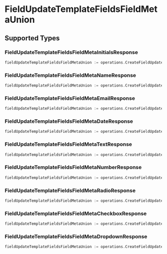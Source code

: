 # FieldUpdateTemplateFieldsFieldMetaUnion


## Supported Types

### FieldUpdateTemplateFieldsFieldMetaInitialsResponse

```go
fieldUpdateTemplateFieldsFieldMetaUnion := operations.CreateFieldUpdateTemplateFieldsFieldMetaUnionFieldUpdateTemplateFieldsFieldMetaInitialsResponse(operations.FieldUpdateTemplateFieldsFieldMetaInitialsResponse{/* values here */})
```

### FieldUpdateTemplateFieldsFieldMetaNameResponse

```go
fieldUpdateTemplateFieldsFieldMetaUnion := operations.CreateFieldUpdateTemplateFieldsFieldMetaUnionFieldUpdateTemplateFieldsFieldMetaNameResponse(operations.FieldUpdateTemplateFieldsFieldMetaNameResponse{/* values here */})
```

### FieldUpdateTemplateFieldsFieldMetaEmailResponse

```go
fieldUpdateTemplateFieldsFieldMetaUnion := operations.CreateFieldUpdateTemplateFieldsFieldMetaUnionFieldUpdateTemplateFieldsFieldMetaEmailResponse(operations.FieldUpdateTemplateFieldsFieldMetaEmailResponse{/* values here */})
```

### FieldUpdateTemplateFieldsFieldMetaDateResponse

```go
fieldUpdateTemplateFieldsFieldMetaUnion := operations.CreateFieldUpdateTemplateFieldsFieldMetaUnionFieldUpdateTemplateFieldsFieldMetaDateResponse(operations.FieldUpdateTemplateFieldsFieldMetaDateResponse{/* values here */})
```

### FieldUpdateTemplateFieldsFieldMetaTextResponse

```go
fieldUpdateTemplateFieldsFieldMetaUnion := operations.CreateFieldUpdateTemplateFieldsFieldMetaUnionFieldUpdateTemplateFieldsFieldMetaTextResponse(operations.FieldUpdateTemplateFieldsFieldMetaTextResponse{/* values here */})
```

### FieldUpdateTemplateFieldsFieldMetaNumberResponse

```go
fieldUpdateTemplateFieldsFieldMetaUnion := operations.CreateFieldUpdateTemplateFieldsFieldMetaUnionFieldUpdateTemplateFieldsFieldMetaNumberResponse(operations.FieldUpdateTemplateFieldsFieldMetaNumberResponse{/* values here */})
```

### FieldUpdateTemplateFieldsFieldMetaRadioResponse

```go
fieldUpdateTemplateFieldsFieldMetaUnion := operations.CreateFieldUpdateTemplateFieldsFieldMetaUnionFieldUpdateTemplateFieldsFieldMetaRadioResponse(operations.FieldUpdateTemplateFieldsFieldMetaRadioResponse{/* values here */})
```

### FieldUpdateTemplateFieldsFieldMetaCheckboxResponse

```go
fieldUpdateTemplateFieldsFieldMetaUnion := operations.CreateFieldUpdateTemplateFieldsFieldMetaUnionFieldUpdateTemplateFieldsFieldMetaCheckboxResponse(operations.FieldUpdateTemplateFieldsFieldMetaCheckboxResponse{/* values here */})
```

### FieldUpdateTemplateFieldsFieldMetaDropdownResponse

```go
fieldUpdateTemplateFieldsFieldMetaUnion := operations.CreateFieldUpdateTemplateFieldsFieldMetaUnionFieldUpdateTemplateFieldsFieldMetaDropdownResponse(operations.FieldUpdateTemplateFieldsFieldMetaDropdownResponse{/* values here */})
```


